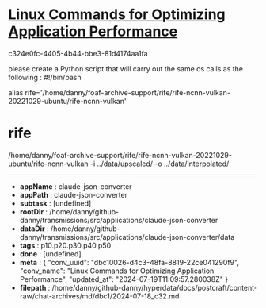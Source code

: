 # [Linux Commands for Optimizing Application Performance](https://claude.ai/chat/dbc10026-d4c3-48fa-8819-22ce041290f9)

c324e0fc-4405-4b44-bbe3-81d4174aa1fa

please create a Python script that will carry out the same os calls as the following :
#!/bin/bash


alias rife='/home/danny/foaf-archive-support/rife/rife-ncnn-vulkan-20221029-ubuntu/rife-ncnn-vulkan'

# rife 
/home/danny/foaf-archive-support/rife/rife-ncnn-vulkan-20221029-ubuntu/rife-ncnn-vulkan -i ../data/upscaled/ -o ../data/interpolated/

---

* **appName** : claude-json-converter
* **appPath** : claude-json-converter
* **subtask** : [undefined]
* **rootDir** : /home/danny/github-danny/transmissions/src/applications/claude-json-converter
* **dataDir** : /home/danny/github-danny/transmissions/src/applications/claude-json-converter/data
* **tags** : p10.p20.p30.p40.p50
* **done** : [undefined]
* **meta** : {
  "conv_uuid": "dbc10026-d4c3-48fa-8819-22ce041290f9",
  "conv_name": "Linux Commands for Optimizing Application Performance",
  "updated_at": "2024-07-19T11:09:57.280038Z"
}
* **filepath** : /home/danny/github-danny/hyperdata/docs/postcraft/content-raw/chat-archives/md/dbc1/2024-07-18_c32.md